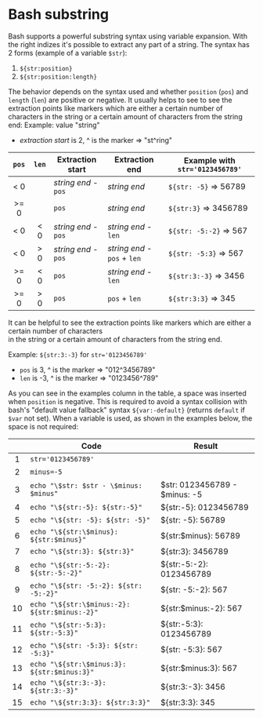 # Bash substring

Bash supports a powerful substring syntax using variable expansion. With the right indizes it's possible to extract
any part of a string. The syntax has 2 forms (example of a variable `$str`):
1. `${str:position}`
2. `${str:position:length}` 

The behavior depends on the syntax used and whether `position` (`pos`) and `length` (`len`) are positive or negative.
It usually helps to see to see the extraction points like markers which are either a certain number of characters 
in the string or a certain amount of characters from the string end:
Example: value "string"
- *extraction start* is 2, ^ is the marker => "st^ring"


| `pos` | `len`  | Extraction start     | Extraction end               | Example with `str='0123456789'`
|:-----:|:------:| -------------------- | ---------------------------- | -----------------------------
| < 0   |        | *string end* - `pos` | *string end*                 | `${str: -5}` => 56789
| >= 0  |        | `pos`                | *string end*                 | `${str:3}` => 3456789
| < 0   | < 0    | *string end* - `pos` | *string end* - `len`         | `${str: -5:-2}` => 567
| < 0   | > 0    | *string end* - `pos` | *string end* - `pos` + `len` | `${str: -5:3}` =>  567
| >= 0  | < 0    | `pos`                | *string end* - `len`         | `${str:3:-3}` => 3456
| >= 0  | > 0    | `pos`                | `pos` + `len`                | `${str:3:3}` => 345

It can be helpful to see the extraction points like markers which are either a certain number of characters   
in the string or a certain amount of characters from the string end.

Example: `${str:3:-3}` for `str='0123456789'`
- `pos` is 3, ^ is the marker => "012^3456789"
- `len` is -3, ^ is the marker => "0123456^789" 

As you can see in the examples column in the table, a space was inserted when `position` is negative. This is required to avoid a 
syntax collision with bash's "default value fallback" syntax `${var:-default}` (returns `default` if `$var` not set). When a variable is
used, as shown in the examples below, the space is not required:

|     |                      Code                     |                     Result           
|:---:| --------------------------------------------- | -------------------------------------
| 1   | `str='0123456789'`                            |
| 2   | `minus=-5`                                    |
| 3   | `echo "\$str: $str - \$minus: $minus"`        | $str: 0123456789 - $minus: -5
| 4   | `echo "\${str:-5}: ${str:-5}"`                | ${str:-5}: 0123456789
| 5   | `echo "\${str: -5}: ${str: -5}"`              | ${str: -5}: 56789
| 6   | `echo "\${str:\$minus}: ${str:$minus}"`       | ${str:$minus}: 56789
| 7   | `echo "\${str:3}: ${str:3}"`                  | ${str:3}: 3456789
| 8   | `echo "\${str:-5:-2}: ${str:-5:-2}"`          | ${str:-5:-2}: 0123456789
| 9   | `echo "\${str: -5:-2}: ${str: -5:-2}"`        | ${str: -5:-2}: 567
| 10  | `echo "\${str:\$minus:-2}: ${str:$minus:-2}"` | ${str:$minus:-2}: 567
| 11  | `echo "\${str:-5:3}: ${str:-5:3}"`            | ${str:-5:3}: 0123456789
| 12  | `echo "\${str: -5:3}: ${str: -5:3}"`          | ${str: -5:3}: 567
| 13  | `echo "\${str:\$minus:3}: ${str:$minus:3}"`   | ${str:$minus:3}: 567
| 14  | `echo "\${str:3:-3}: ${str:3:-3}"`            | ${str:3:-3}: 3456
| 15  | `echo "\${str:3:3}: ${str:3:3}"`              | ${str:3:3}: 345
